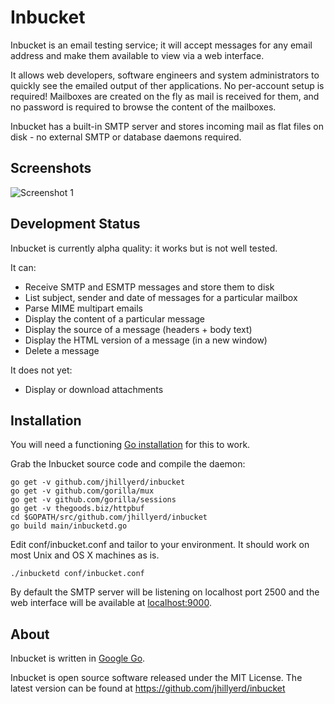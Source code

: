 Inbucket
========

Inbucket is an email testing service; it will accept messages for any email
address and make them available to view via a web interface.

It allows web developers, software engineers and system administrators to
quickly see the emailed output of ther applications.  No per-account setup is
required! Mailboxes are created on the fly as mail is received for them, and
no password is required to browse the content of the mailboxes.

Inbucket has a built-in SMTP server and stores incoming mail as flat files on
disk - no external SMTP or database daemons required.

Screenshots
-----------
![Screenshot 1](http://cloud.github.com/downloads/jhillyerd/inbucket/inbucket-ss1.png)

Development Status
------------------
Inbucket is currently alpha quality: it works but is not well tested.

It can:

 * Receive SMTP and ESMTP messages and store them to disk
 * List subject, sender and date of messages for a particular mailbox
 * Parse MIME multipart emails
 * Display the content of a particular message
 * Display the source of a message (headers + body text)
 * Display the HTML version of a message (in a new window)
 * Delete a message

It does not yet:

 * Display or download attachments

Installation
------------
You will need a functioning [Go installation][1] for this to work. 

Grab the Inbucket source code and compile the daemon:

    go get -v github.com/jhillyerd/inbucket
    go get -v github.com/gorilla/mux
    go get -v github.com/gorilla/sessions
    go get -v thegoods.biz/httpbuf
    cd $GOPATH/src/github.com/jhillyerd/inbucket
    go build main/inbucketd.go

Edit conf/inbucket.conf and tailor to your environment.  It should work on most
Unix and OS X machines as is.

    ./inbucketd conf/inbucket.conf

By default the SMTP server will be listening on localhost port 2500 and
the web interface will be available at [localhost:9000](http://localhost:9000/).

About
-----
Inbucket is written in [Google Go][1].

Inbucket is open source software released under the MIT License.  The latest
version can be found at https://github.com/jhillyerd/inbucket

[1]: http://golang.org/
[2]: http://robfig.github.com/revel/ 
